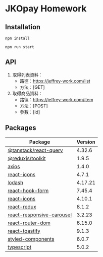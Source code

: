 # JKOpay Homework

## Installation

```
npm install

npm run start
```

## API

1. 取得列表資料：
    - 路徑：https://jeffrey-work.com/list
    - 方法：[GET]
2. 取得商品資料：
    - 路徑：https://jeffrey-work.com/item
    - 方法：[POST]
    - 參數：[id]

## Packages

| Package                                                                                    | Version |
| ------------------------------------------------------------------------------------------ | :------ |
| [@tanstack/react-query](https://www.npmjs.com/package/@tanstack/react-query)               | 4.32.6  |
| [@reduxjs/toolkit](https://www.npmjs.com/package/@reduxjs/toolkit)                         | 1.9.5   |
| [axios](https://www.npmjs.com/package/axios)                                               | 1.4.0   |
| [react-icons](https://react-icons.github.io/react-icons/search?q=bell)                     | 4.7.1   |
| [lodash](https://www.npmjs.com/package/lodash)                                             | 4.17.21 |
| [react-hook-form](https://www.npmjs.com/package/react-hook-form)                           | 7.45.4  |
| [react-icons](https://www.npmjs.com/package/react-icons)                                   | 4.10.1  |
| [react-redux](https://www.npmjs.com/package/react-redux)                                   | 8.1.2   |
| [react-responsive-carousel](https://www.npmjs.com/package/react-responsive-carousel)       | 3.2.23  |
| [react-router-dom](https://www.npmjs.com/package/react-router-dom)                         | 6.15.0  |
| [react-toastify](https://www.npmjs.com/package/react-toastify)                             | 9.1.3   |
| [styled-components](https://www.npmjs.com/package/styled-components)                       | 6.0.7   |
| [typescript](https://www.npmjs.com/package/typescript)                                     | 5.0.2   |
